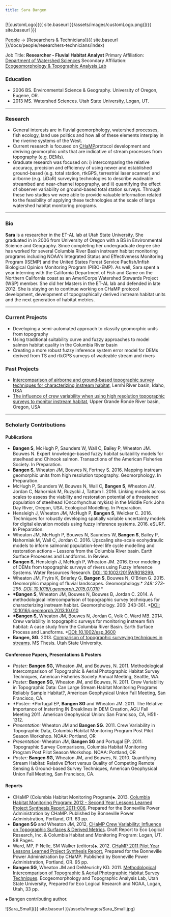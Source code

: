```yaml
---
title: Sara Bangen
---
```


[![customLogo]({{ site.baseurl }}/assets/images/customLogo.png)]({{ site.baseurl }})

[People]({{site.baseurl}}/docs/people/index) -> [Researchers & Technicians]({{ site.baseurl }}/docs/people/researchers-technicians/index)

Job Title: **Researcher - Fluvial Habitat Analyst**
Primary Affiliation: [Department of Watershed Sciences](http://www.cnr.usu.edu/wats)
Secondary Affiliation: [Ecogeomorphology & Topographic Analysis Lab](http://etal.joewheaton.org/a/joewheaton.org/et-al/)

### Education

- 2006 BS. Environmental Science & Geography. University of Oregon, Eugene, OR.
- 2013 MS. Watershed Sciences. Utah State University, Logan, UT.

------

### Research

- General interests are in fluvial geomorphology, watershed processes, fish ecology, land use politics and how all of these elements interplay in the riverine systems of the West.
- Current research is focused on [CHaMP](https://www.champmonitoring.org/)protocol development and deriving geomorphic units that are indicative of stream processes from topography (e.g. DEMs).
- Graduate research was focused on: i) intercomparing the relative accuracy, precision and efficiency of using newer and established ground-based (e.g. total station, rtkGPS, terrestrial laser scanner) and airborne (e.g. LiDaR) surveying technologies to describe wadeable streambed and near-channel topography, and ii) quantifying the effect of observer variability on ground-based total station surveys.  Through these two studies we were able to provide valuable information related to the feasibility of applying  these technologies at the scale of large watershed habitat monitoring programs.   

------

### Bio

**Sara** is a researcher in the ET-AL lab at Utah State University.  She graduated in  in 2006 from University of Oregon with a BS in Environmental Science and Geography. Since completing her undergraduate degree she has worked for several Columbia River Basin  instream habitat monitoring programs including NOAA's Integrated Status and Effectiveness Monitoring Program (ISEMP) and the United States Forest Service Pacfish/Infish Biological Opinion Monitoring Program (PIBO-EMP).  As well, Sara spent a year interning with the California Department of Fish and Game on the Northern California coast as an AmeriCorps Watershed Stewards Project (WSP) member.  She did her Masters in the ET-AL lab and defended in late 2012. She is staying on to continue working on CHaMP protocol development, development of topographically derived instream habitat units and the next generation of habitat metrics.

------

### Current Projects

- Developing a semi-automated approach to classify geomorphic units from topography
- Using traditional suitability curve and fuzzy approaches to model salmon habitat quality in the Columbia River basin
- Creating a more robust fuzzy inference system error model for DEMs derived from TS and rtkGPS surveys of wadeable stream and rivers 

### Past Projects

- [Intercomparison of airborne and ground-based topographic survey techniques for characterizing instream habitat](http://etal.joewheaton.org/projects/past-projects/erl-bpa-isemp-lemhi-topographic-and-aerial-photographic-methodlogical-intercomparison), Lemhi River basin, Idaho, USA
- [The influence of crew variability when using high resolution topographic surveys to monitor instream habitat](http://etal.joewheaton.org/projects/past-projects/elr-bpa-champ-grand-ronde-crew-variablity-study), Upper Grande Ronde River basin, Oregon, USA

------

### Scholarly Contributions

#### Publications

- **Bangen S**, McHugh P, Saunders W, Wall C, Bailey P, Wheaton JM. Bouwes N. Expert knowledge-based fuzzy habitat suitability models for steelhead and Chinook salmon. Transactions of the American Fisheries Society. In Preparation.
- **Bangen S**, Wheaton JM, Bouwes N, Fortney S. 2016. Mapping instream geomorphic units from high resolution topography. Geomorphology. In Preparation.
- McHugh P, Saunders W, Bouwes N, Wall C, **Bangen S**, Wheaton JM, Jordan C, Nahorniak M, Ruzycki J, Tattam I. 2016. Linking models across scales to assess the viability and restoration potential of a threatened population of steelhead (Oncorhynchus mykiss) in the Middle Fork John Day River, Oregon, USA. Ecological Modelling. In Preparation.
- Hensleigh J, Wheaton JM, McHugh P, **Bangen S**, Welcker C. 2016. Techniques for robustly developing spatially variable uncertainty models for digital elevation models using fuzzy inference systems. 2016. eSURF. In Preparation.
- Wheaton JM, McHugh P, Bouwes N, Saunders W, **Bangen S**, Bailey P, Nahorniak M, Wall C, Jordan C. 2016. Upscaling site-scale ecohydraulic models to inform salmonid population-level life cycle modelling and restoration actions – Lessons from the Columbia River basin. Earth Surface Processes and Landforms. In Review.
- **Bangen S**, Hensleigh J, McHugh P, Wheaton JM. 2016. Error modeling of DEMs from topographic surveys of rivers using Fuzzy Inference Systems. Water Resources Research. [DOI: 10.1002/2015WR018299.](http://onlinelibrary.wiley.com/doi/10.1002/2015WR018299/full)
- Wheaton JM, Fryirs K, Brierley G, **Bangen S**, Bouwes N, O'Brien G. 2015. Geomorphic mapping of fluvial landscapes. Geomorphology.* *248: 273-295. [DOI: 10.1016/j.geomorph.2015.07.010](http://dx.doi.org/10.1016/j.geomorph.2015.07.010)*  *
- **\*Bangen S**, Wheaton JM, Bouwes N, Bouwes B, Jordan C. 2014. A methodological intercomparison of topographic survey techniques for characterizing instream habitat. Geomorphology. 206: 343-361. *[DOI: 10.1016/j.geomorph.2013.10.010](http://dx.doi.org/10.1016/j.geomorph.2013.10.010)
- **\*Bangen S,** Wheaton JM, Bouwes N, Jordan C, Volk C, Ward MB. 2014. Crew variability in topographic surveys for monitoring instream fish habitat: A case study from the Columbia River Basin. Earth Surface Process and Landforms. *[DOI: 10.1002/esp.3600](http://dx.doi.org/10.1002/esp.3600)
- **Bangen, SG.** 2013. [Comparison of topographic surveying techniques in streams](http://digitalcommons.usu.edu/etd/1516/). MS Thesis. Utah State University.

#### Conference Papers, Presentations & Posters

- *Poster:* **Bangen SG,** Wheaton JM, and Bouwes, N. 2011. Methodological Intercomparison of Topographic & Aerial Photographic Habitat Survey Techniques, American Fisheries Society Annual Meeting, Seattle, WA.
- *Poster:* **Bangen SG,** Wheaton JM, and Bouwes, N. 2011. Crew Variability in Topographic Data: Can Large Stream Habitat Monitoring Programs Reliably Sample Habitat?, American Geophysical Union Fall Meeting, San Francisco, CA.
- *Poster:  *Portugal EP, **Bangen SG** and Wheaton JM.  2011. The Relative Importance of Insterting IN Breaklines in DEM Creation, AGU Fall Meeting 2011.  American Geophysical Union: San Francisco, CA, H51I-1312.
- *Presentation:* Wheaton JM and **Bangen SG**. 2011. Crew Variability in Topographic Data, Columbia Habitat Monitoring Program Post Pilot Season Workshop.  NOAA: Portland, OR
- *Presentation:* Wheaton JM, **Bangen SG** and Portugal EP. 2011. Topographic Survey Comparisons, Columbia Habitat Monitoring Program Post Pilot Season Workshop.  NOAA: Portland, OR
- *Poster:* **Bangen SG,** Wheaton JM, and Bouwes, N. 2010. Quantifying Stream Habitat: Relative Effort versus Quality of Competing Remote Sensing & Ground-based Survey Techniques, American Geophysical Union Fall Meeting, San Francisco, CA.

#### Reports

- CHaMP (Columbia Habitat Monitoring Program)♠. 2013. [Columbia Habitat Monitoring Program: 2012 - Second Year Lessons Learned Project Synthesis Report 2011-006](https://dl.dropboxusercontent.com/u/81030026/CHaMP_2012SecondYrLLRept_20130505_ToBPA.pdf), Prepared for the Bonneville Power Administration by CHaMP. Published by Bonneville Power Administration, Portland, OR. 63 pp. 
- **Bangen SG** and Wheaton JM, 2012, [CHaMP Crew Variability: Influence on Topographic Surfaces & Derived Metrics](https://dl.dropboxusercontent.com/u/81030026/CHaMP_2011CrewVariabilityReport_DRAFT_HR.pdf). Draft Report to Eco Logical Research, Inc. & Columbia Habitat and Monitoring Program: Logan, UT. 88 Pages.
- Ward, MP, P Nelle, SM Walker (editors)♠. 2012. [CHaMP 2011 Pilot Year Lessons Learned Project Synthesis Report](https://dl.dropboxusercontent.com/u/81030026/CHaMP_2011Pilot_LessonsLearnedRept_20120331_HiRes_ToBPA.pdf), Prepared for the Bonneville Power Administration by CHaMP. Published by Bonneville Power Administration, Portland, OR. 95 pp. 
- **Bangen SG**, Wheaton JM and DeMeurichy KD. 2011. [Methodological Intercomparison of Topographic & Aerial Photographic Habitat Survey Techniques](http://www.gis.usu.edu/~jwheaton/et_al/Lemhi/Lemhi2011AnnualReport.pdf).  Ecogeomorphology and Topographic Analysis Lab, Utah State University, Prepared for Eco Logical Research and NOAA, Logan, Utah, 33 pp.

♠ Bangen contributing author. 



![Sara_Small]({{ site.baseurl }}/assets/images/Sara_Small.jpg)
